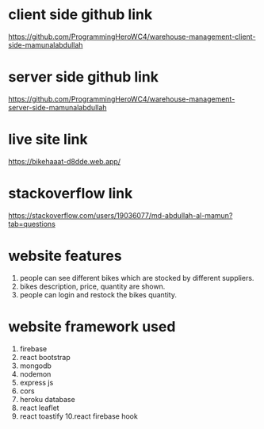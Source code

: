 # client side github link
https://github.com/ProgrammingHeroWC4/warehouse-management-client-side-mamunalabdullah

# server side github link
https://github.com/ProgrammingHeroWC4/warehouse-management-server-side-mamunalabdullah

# live site link
https://bikehaaat-d8dde.web.app/
# stackoverflow link
https://stackoverflow.com/users/19036077/md-abdullah-al-mamun?tab=questions

# website features
1. people can see different bikes which are stocked by different suppliers.
2. bikes description, price, quantity are shown.
3. people can login and restock the bikes quantity.

# website framework used 
1. firebase
2. react bootstrap
3. mongodb
4. nodemon
5. express js
6. cors
7. heroku database
8. react leaflet
9. react toastify
10.react firebase hook
 
